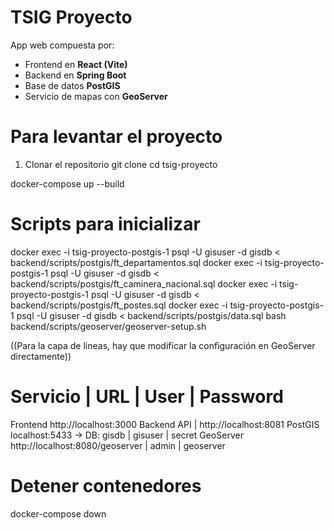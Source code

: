 # TSIG Proyecto

App web compuesta por:

-   Frontend en **React (Vite)**
-   Backend en **Spring Boot**
-   Base de datos **PostGIS**
-   Servicio de mapas con **GeoServer**

# Para levantar el proyecto

1. Clonar el repositorio
   git clone <url-del-repo>
   cd tsig-proyecto

docker-compose up --build

# Scripts para inicializar

docker exec -i tsig-proyecto-postgis-1 psql -U gisuser -d gisdb < backend/scripts/postgis/ft_departamentos.sql
docker exec -i tsig-proyecto-postgis-1 psql -U gisuser -d gisdb < backend/scripts/postgis/ft_caminera_nacional.sql
docker exec -i tsig-proyecto-postgis-1 psql -U gisuser -d gisdb < backend/scripts/postgis/ft_postes.sql
docker exec -i tsig-proyecto-postgis-1 psql -U gisuser -d gisdb < backend/scripts/postgis/data.sql
bash backend/scripts/geoserver/geoserver-setup.sh

((Para la capa de lineas, hay que modificar la configuración en GeoServer directamente))

# Servicio | URL | User | Password

Frontend http://localhost:3000
Backend API | http://localhost:8081
PostGIS localhost:5433 → DB: gisdb | gisuser | secret
GeoServer http://localhost:8080/geoserver | admin | geoserver

# Detener contenedores

docker-compose down
